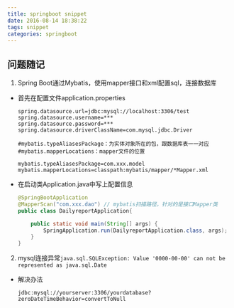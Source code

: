 ```yaml
---
title: springboot snippet
date: 2016-08-14 18:38:22
tags: snippet
categories: springboot
---
```


## 问题随记

1. Spring Boot通过Mybatis，使用mapper接口和xml配置sql，连接数据库
- 首先在配置文件application.properties
  
  ```properties
  spring.datasource.url=jdbc:mysql://localhost:3306/test
  spring.datasource.username=***
  spring.datasource.password=***
  spring.datasource.driverClassName=com.mysql.jdbc.Driver
  
  #mybatis.typeAliasesPackage：为实体对象所在的包，跟数据库表一一对应
  #mybatis.mapperLocations：mapper文件的位置
  
  mybatis.typeAliasesPackage=com.xxx.model
  mybatis.mapperLocations=classpath:mybatis/mapper/*Mapper.xml
  ```

- 在启动类Application.java中写上配置信息 
  
  ```java
  @SpringBootApplication
  @MapperScan("com.xxx.dao") // mybatis扫描路径，针对的是接口Mapper类
  public class DailyreportApplication{
  
      public static void main(String[] args) {
          SpringApplication.run(DailyreportApplication.class, args);
      }
  }
  ```
2. mysql连接异常`java.sql.SQLException: Value '0000-00-00' can not be represented as java.sql.Date`
- 解决办法
  
  `jdbc:mysql://yourserver:3306/yourdatabase?zeroDateTimeBehavior=convertToNull `
